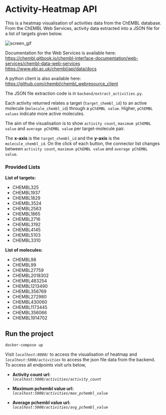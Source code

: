 # Activity-Heatmap API

This is a heatmap visualisation of activities data from the ChEMBL database. From the ChEMBL Web Services, activity data extracted into a JSON file for a list of targets given below.

![screen_gif](https://i.imgur.com/tGLmfqR.gif)

Documentation for the Web Services is available here: 
https://chembl.gitbook.io/chembl-interface-documentation/web-services/chembl-data-web-services 
https://www.ebi.ac.uk/chembl/api/data/docs

A python client is also available here:
https://github.com/chembl/chembl_webresource_client

The JSON file extraction code is in `backend/extract_activities.py`.

Each activity returned relates a target (`target_chembl_id`) to an active molecule (`molecule_chembl_id`) through a `pChEMBL value`. Higher, `pChEMBL values` indicate more active molecules. 

The aim of the visualisation is to show `activity count`, `maximum pChEMBL value` and `average pChEMBL value` per target-molecule pair. 

The <b>x-axis</b> is the `target_chembl_id` and the <b>y-axis</b> is the `molecule_chembl_id`. On the click of each button, the connector list changes between `activity count`, `maximum pChEMBL value` and `average pChEMBL value`.

### Provided Lists

<b>List of targets:</b><br>
* CHEMBL325<br>
* CHEMBL1937<br>
* CHEMBL1829<br>
* CHEMBL3524<br>
* CHEMBL2563<br>
* CHEMBL1865<br>
* CHEMBL2716<br>
* CHEMBL3192<br>
* CHEMBL4145<br>
* CHEMBL5103<br>
* CHEMBL3310<br>

<b>List of molecules:</b><br>
* CHEMBL98<br>
* CHEMBL99<br>
* CHEMBL27759<br>
* CHEMBL2018302<br>
* CHEMBL483254<br>
* CHEMBL1213490<br>
* CHEMBL356769<br>
* CHEMBL272980<br>
* CHEMBL430060<br>
* CHEMBL1173445<br>
* CHEMBL356066<br>
* CHEMBL1914702<br>

## Run the project
```
docker-compose up
```
Visit <i>`localhost:8080/`</i> to access the visualisation of heatmap and <i>`localhost:5000/activities`</i> to access the json file data from the backend. To access all endpoints visit urls below,

* <b>Activity count url:</b> <br>
<i>`localhost:5000/activities/activity_count`</i>

* <b>Maximum pchembl value url: </b><br>
<i>`localhost:5000/activities/max_pchembl_value`</i>

* <b>Average pchembl value url:</b> <br>
<i>`localhost:5000/activities/avg_pchembl_value`</i>


